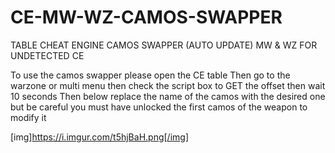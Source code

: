 # CE-MW-WZ-CAMOS-SWAPPER

TABLE CHEAT ENGINE CAMOS SWAPPER (AUTO UPDATE) MW & WZ FOR UNDETECTED CE

To use the camos swapper please open the CE table
Then go to the warzone or multi menu then check the script box to GET the offset then wait 10 seconds
Then below replace the name of the camos with the desired one but be careful you must have unlocked the first camos of the weapon to modify it

[img]https://i.imgur.com/t5hjBaH.png[/img]
